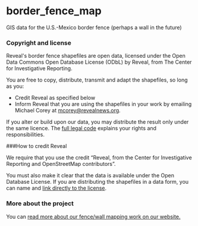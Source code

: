 # border_fence_map
GIS data for the U.S.-Mexico border fence (perhaps a wall in the future)

### Copyright and license
Reveal's border fence shapefiles are open data, licensed under the Open Data Commons Open Database License (ODbL) by Reveal, from The Center for Investigative Reporting.

You are free to copy, distribute, transmit and adapt the shapefiles, so long as you:

- Credit Reveal as specified below
- Inform Reveal that you are using the shapefiles in your work by emailing Michael Corey at mcorey@revealnews.org.

If you alter or build upon our data, you may distribute the result only under the same licence. The [full legal code](https://opendatacommons.org/licenses/odbl/1.0/) explains your rights and responsibilities.

###How to credit Reveal

We require that you use the credit “Reveal, from the Center for Investigative Reporting and OpenStreetMap contributors”.

You must also make it clear that the data is available under the Open Database License. If you are distributing the shapefiles in a data form, you can name and [link directly to the license](https://opendatacommons.org/licenses/odbl/1.0/). 

### More about the project
You can [read more about our fence/wall mapping work on our website.](https://www.revealnews.org/article/the-wall-building-a-continuous-u-s-mexico-barrier-would-be-a-tall-order/)
